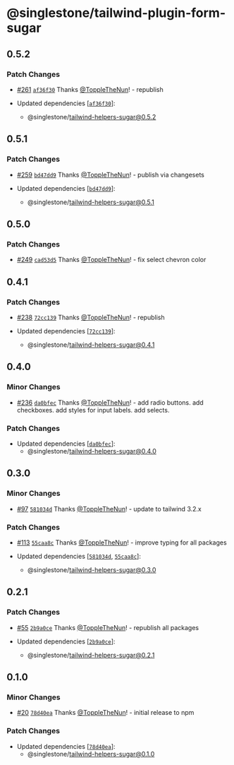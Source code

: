 # @singlestone/tailwind-plugin-form-sugar

## 0.5.2

### Patch Changes

- [#261](https://github.com/singlestone/sugar/pull/261) [`af36f30`](https://github.com/singlestone/sugar/commit/af36f30899d2b2ad687d0d8aeecebbf7c9f64225) Thanks [@ToppleTheNun](https://github.com/ToppleTheNun)! - republish

- Updated dependencies [[`af36f30`](https://github.com/singlestone/sugar/commit/af36f30899d2b2ad687d0d8aeecebbf7c9f64225)]:
  - @singlestone/tailwind-helpers-sugar@0.5.2

## 0.5.1

### Patch Changes

- [#259](https://github.com/singlestone/sugar/pull/259) [`bd47dd9`](https://github.com/singlestone/sugar/commit/bd47dd93122b78b6a1ad76b6250bc3ca1efd8b5d) Thanks [@ToppleTheNun](https://github.com/ToppleTheNun)! - publish via changesets

- Updated dependencies [[`bd47dd9`](https://github.com/singlestone/sugar/commit/bd47dd93122b78b6a1ad76b6250bc3ca1efd8b5d)]:
  - @singlestone/tailwind-helpers-sugar@0.5.1

## 0.5.0

### Patch Changes

- [#249](https://github.com/singlestone/sugar/pull/249) [`cad53d5`](https://github.com/singlestone/sugar/commit/cad53d58ce5db65a29c24002053eae2d325a333b) Thanks [@ToppleTheNun](https://github.com/ToppleTheNun)! - fix select chevron color

## 0.4.1

### Patch Changes

- [#238](https://github.com/singlestone/sugar/pull/238) [`72cc139`](https://github.com/singlestone/sugar/commit/72cc13939d812b4c46b9a75a1ccb492dcf11b9c1) Thanks [@ToppleTheNun](https://github.com/ToppleTheNun)! - republish

- Updated dependencies [[`72cc139`](https://github.com/singlestone/sugar/commit/72cc13939d812b4c46b9a75a1ccb492dcf11b9c1)]:
  - @singlestone/tailwind-helpers-sugar@0.4.1

## 0.4.0

### Minor Changes

- [#236](https://github.com/singlestone/sugar/pull/236) [`da0bfec`](https://github.com/singlestone/sugar/commit/da0bfec1222efe89306db3d018535c2a33fd3896) Thanks [@ToppleTheNun](https://github.com/ToppleTheNun)! - add radio buttons.
  add checkboxes.
  add styles for input labels.
  add selects.

### Patch Changes

- Updated dependencies [[`da0bfec`](https://github.com/singlestone/sugar/commit/da0bfec1222efe89306db3d018535c2a33fd3896)]:
  - @singlestone/tailwind-helpers-sugar@0.4.0

## 0.3.0

### Minor Changes

- [#97](https://github.com/singlestone/sugar/pull/97) [`581034d`](https://github.com/singlestone/sugar/commit/581034db3b956304503d83d9473c3126f46d97ec) Thanks [@ToppleTheNun](https://github.com/ToppleTheNun)! - update to tailwind 3.2.x

### Patch Changes

- [#113](https://github.com/singlestone/sugar/pull/113) [`55caa8c`](https://github.com/singlestone/sugar/commit/55caa8cc61d4358153a491dcd62f601dfdb70d0f) Thanks [@ToppleTheNun](https://github.com/ToppleTheNun)! - improve typing for all packages

- Updated dependencies [[`581034d`](https://github.com/singlestone/sugar/commit/581034db3b956304503d83d9473c3126f46d97ec), [`55caa8c`](https://github.com/singlestone/sugar/commit/55caa8cc61d4358153a491dcd62f601dfdb70d0f)]:
  - @singlestone/tailwind-helpers-sugar@0.3.0

## 0.2.1

### Patch Changes

- [#55](https://github.com/singlestone/sugar/pull/55) [`2b9a0ce`](https://github.com/singlestone/sugar/commit/2b9a0cea868430f0525ecf6c4b276dcd17e69284) Thanks [@ToppleTheNun](https://github.com/ToppleTheNun)! - republish all packages

- Updated dependencies [[`2b9a0ce`](https://github.com/singlestone/sugar/commit/2b9a0cea868430f0525ecf6c4b276dcd17e69284)]:
  - @singlestone/tailwind-helpers-sugar@0.2.1

## 0.1.0

### Minor Changes

- [#20](https://github.com/singlestone/sugar/pull/20) [`78d40ea`](https://github.com/singlestone/sugar/commit/78d40ea5f717c4549b0e6ba06588e79624b11395) Thanks [@ToppleTheNun](https://github.com/ToppleTheNun)! - initial release to npm

### Patch Changes

- Updated dependencies [[`78d40ea`](https://github.com/singlestone/sugar/commit/78d40ea5f717c4549b0e6ba06588e79624b11395)]:
  - @singlestone/tailwind-helpers-sugar@0.1.0
